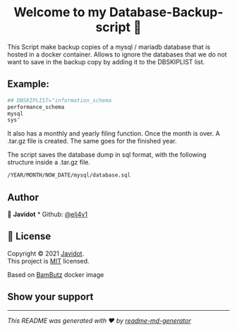 
<h1 align="center">Welcome to my Database-Backup-script 👋</h1>
<p>
</p>

This Script make backup copies of a mysql / mariadb database that is hosted in a docker container.
Allows to ignore the databases that we do not want to save in the backup copy by adding it to the DBSKIPLIST list.

## Example:
```sh
## DBSKIPLIST="information_schema
performance_schema
mysql
sys"
```


It also has a monthly and yearly filing function.
Once the month is over. A .tar.gz file is created.
The same goes for the finished year.



The script saves the database dump in sql format, with the following structure inside a .tar.gz file.

```sh
/YEAR/MONTH/NOW_DATE/mysql/database.sql
```


## Author

👤 **Javidot** * Github: [@elj4v1](https://github.com/elj4v1)

## 📝 License

Copyright © 2021 [Javidot](https://github.com/elj4v1).<br />
This project is [MIT](https://github.com/BamButz/docker-ragemp/blob/master/LICENSE) licensed.

Based on [BamButz](https://github.com/BamButz/docker-ragemp) docker image<br />

## Show your support
***
_This README was generated with ❤️ by [readme-md-generator](https://github.com/kefranabg/readme-md-generator)_
